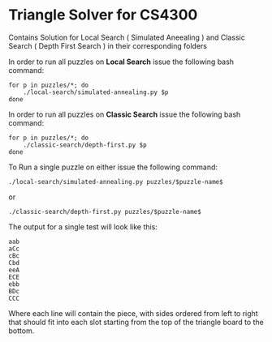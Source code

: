 # Triangle Solver for CS4300

Contains Solution for Local Search ( Simulated Aneealing ) and Classic Search ( Depth First Search ) in their corresponding folders

In order to run all puzzles on **Local Search** issue the following bash command:

    for p in puzzles/*; do
        ./local-search/simulated-annealing.py $p
    done
    
In order to run all puzzles on **Classic Search** issue the following bash command:

    for p in puzzles/*; do
        ./classic-search/depth-first.py $p
    done

To Run a single puzzle on either issue the following command:

    ./local-search/simulated-annealing.py puzzles/$puzzle-name$

or 

    ./classic-search/depth-first.py puzzles/$puzzle-name$

    
The output for a single test will look like this:

    aab
    aCc
    cBc
    Cbd
    eeA
    ECE
    ebb
    BDc
    CCC
    
Where each line will contain the piece, with sides ordered from left to right that should fit into each slot starting from the top of the triangle board to the bottom.

